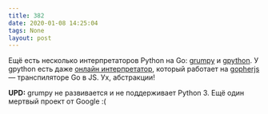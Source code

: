 ```yaml
---
title: 382
date: 2020-01-08 14:25:04
tags: None
layout: post
---
```


Ещё есть несколько интерпретаторов Python на Go: [grumpy](https://github.com/google/grumpy)  и [gpython](https://github.com/go-python/gpython/). У gpython есть даже [онлайн интерпретатор](https://gpython.org/), который работает на [gopherjs](https://github.com/gopherjs/gopherjs) — транспиляторе Go в JS. Ух, абстракции!

**UPD:** grumpy не развивается и не поддерживает Python 3. Ещё один мертвый проект от Google :(
